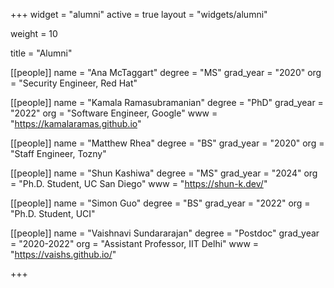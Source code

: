 +++
widget = "alumni"
active = true
layout = "widgets/alumni"

weight = 10

title = "Alumni"

[[people]]
  name = "Ana McTaggart"
  degree = "MS"
  grad_year = "2020"
  org = "Security Engineer, Red Hat"
  
[[people]]
  name  = "Kamala Ramasubramanian"
  degree = "PhD"
  grad_year = "2022"
  org = "Software Engineer, Google"
  www   = "https://kamalaramas.github.io"
  
[[people]]
  name = "Matthew Rhea"
  degree = "BS"
  grad_year = "2020"
  org = "Staff Engineer, Tozny"
  
[[people]]
  name = "Shun Kashiwa"
  degree = "MS"
  grad_year = "2024"
  org = "Ph.D. Student, UC San Diego"
  www = "https://shun-k.dev/"
  
[[people]]
  name = "Simon Guo"
  degree = "BS"
  grad_year = "2022"
  org = "Ph.D. Student, UCI"
 

[[people]]
  name  = "Vaishnavi Sundararajan"
  degree = "Postdoc"
  grad_year = "2020-2022"
  org = "Assistant Professor, IIT Delhi"
  www   = "https://vaishs.github.io/"
  
+++
